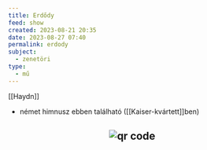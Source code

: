 ```yaml
---
title: Erdődy
feed: show
created: 2023-08-21 20:35
date: 2023-08-27 07:40
permalink: erdody
subject:
  - zenetöri
type:
  - mű
---
```


[[Haydn]]

- német himnusz ebben található ([[Kaiser-kvártett]]ben)



## <p style="text-align: center;"><img src="https://chart.googleapis.com/chart?cht=qr&chl=https://notes.andrasdenes.com/erdody-kvartett&chs=180x180&choe=UTF-8&chld=L|2" alt="qr code"></p>

